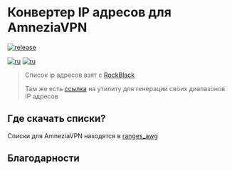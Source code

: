 # Конвертер IP адресов для AmneziaVPN

[![release](https://img.shields.io/badge/Последний_релиз-green)](https://github.com/bruch-alex/awg-ip-converter/releases/latest)

[![ru](https://img.shields.io/badge/lang-ru-blue)](README.md)
[![ru](https://img.shields.io/badge/lang-en-red)](README-en.md)

> Список ip адресов взят с [RockBlack](https://rockblack.su/vpn/dopolnitelno/diapazon-ip-adresov)
>
> Там же есть [ссылка](https://github.com/Ground-Zerro/DomainMapper) на утилиту для генерации своих диапазонов IP адресов

## Где скачать списки?

Списки для AmneziaVPN находятся в [ranges_awg](/ranges_awg/)

## Благодарности

